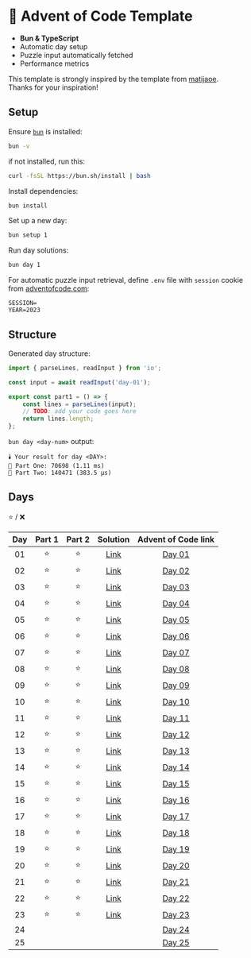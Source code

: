 # 🎄 Advent of Code Template

- **Bun & TypeScript**
- Automatic day setup
- Puzzle input automatically fetched
- Performance metrics

This template is strongly inspired by the template from [matijaoe](https://github.com/matijaoe/advent-of-code/).\
Thanks for your inspiration!

## Setup

Ensure [`bun`](https://bun.sh/) is installed:

```sh
bun -v
```

if not installed, run this:

```sh
curl -fsSL https://bun.sh/install | bash
```

Install dependencies:

```sh
bun install
```

Set up a new day:

```sh
bun setup 1
```

Run day solutions:

```sh
bun day 1
```

For automatic puzzle input retrieval, define `.env` file with `session` cookie from [adventofcode.com](https://adventofcode.com):

```env
SESSION=
YEAR=2023
```

## Structure

Generated day structure:

```ts
import { parseLines, readInput } from 'io';

const input = await readInput('day-01');

export const part1 = () => {
	const lines = parseLines(input);
	// TODO: add your code goes here
	return lines.length;
};
```

`bun day <day-num>` output:

```text
🕯️ Your result for day <DAY>:
🌲 Part One: 70698 (1.11 ms)
🎄 Part Two: 140471 (383.5 µs)
```

## Days

⭐ / ❌

| Day | Part 1 | Part 2 |       Solution       |              Advent of Code link               |
| :-: | :----: | :----: | :------------------: | :--------------------------------------------: |
| 01  |   ⭐   |   ⭐   | [Link](./src/day-01) | [Day 01](https://adventofcode.com/2023/day/1)  |
| 02  |   ⭐   |   ⭐   | [Link](./src/day-02) | [Day 02](https://adventofcode.com/2023/day/2)  |
| 03  |   ⭐   |   ⭐   | [Link](./src/day-03) | [Day 03](https://adventofcode.com/2023/day/3)  |
| 04  |   ⭐   |   ⭐   | [Link](./src/day-04) | [Day 04](https://adventofcode.com/2023/day/4)  |
| 05  |   ⭐   |   ⭐   | [Link](./src/day-05) | [Day 05](https://adventofcode.com/2023/day/5)  |
| 06  |   ⭐   |   ⭐   | [Link](./src/day-06) | [Day 06](https://adventofcode.com/2023/day/6)  |
| 07  |   ⭐   |   ⭐   | [Link](./src/day-07) | [Day 07](https://adventofcode.com/2023/day/7)  |
| 08  |   ⭐   |   ⭐   | [Link](./src/day-08) | [Day 08](https://adventofcode.com/2023/day/8)  |
| 09  |   ⭐   |   ⭐   | [Link](./src/day-09) | [Day 09](https://adventofcode.com/2023/day/9)  |
| 10  |   ⭐   |   ⭐   | [Link](./src/day-10) | [Day 10](https://adventofcode.com/2023/day/10) |
| 11  |   ⭐   |   ⭐   | [Link](./src/day-11) | [Day 11](https://adventofcode.com/2023/day/11) |
| 12  |   ⭐   |   ⭐   | [Link](./src/day-12) | [Day 12](https://adventofcode.com/2023/day/12) |
| 13  |   ⭐   |   ⭐   | [Link](./src/day-13) | [Day 13](https://adventofcode.com/2023/day/13) |
| 14  |   ⭐   |   ⭐   | [Link](./src/day-14) | [Day 14](https://adventofcode.com/2023/day/14) |
| 15  |   ⭐   |   ⭐   | [Link](./src/day-15) | [Day 15](https://adventofcode.com/2023/day/15) |
| 16  |   ⭐   |   ⭐   | [Link](./src/day-16) | [Day 16](https://adventofcode.com/2023/day/16) |
| 17  |   ⭐   |   ⭐   | [Link](./src/day-17) | [Day 17](https://adventofcode.com/2023/day/17) |
| 18  |   ⭐   |   ⭐   | [Link](./src/day-18) | [Day 18](https://adventofcode.com/2023/day/18) |
| 19  |   ⭐   |   ⭐   | [Link](./src/day-19) | [Day 19](https://adventofcode.com/2023/day/19) |
| 20  |   ⭐   |   ⭐   | [Link](./src/day-20) | [Day 20](https://adventofcode.com/2023/day/20) |
| 21  |   ⭐   |   ⭐   | [Link](./src/day-21) | [Day 21](https://adventofcode.com/2023/day/21) |
| 22  |   ⭐   |   ⭐   | [Link](./src/day-22) | [Day 22](https://adventofcode.com/2023/day/22) |
| 23  |   ⭐   |   ⭐   | [Link](./src/day-23) | [Day 23](https://adventofcode.com/2023/day/23) |
| 24  |        |        |                      | [Day 24](https://adventofcode.com/2023/day/24) |
| 25  |        |        |                      | [Day 25](https://adventofcode.com/2023/day/25) |
